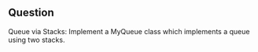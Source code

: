 ## Question
Queue via Stacks: Implement a MyQueue class which implements a queue using two stacks. 

